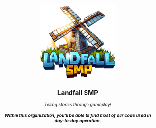 <p align="center">
  <a><img src="./landfall-logo-512.png" width="250" height="250" /></a>

  <h2 align="center">Landfall SMP</h2>
 <p align="center"><i>Telling stories through gameplay!</i></p>
<h5 align="center">Within this organization, you'll be able to find most of our code used in day-to-day operation.</h5>
</p>